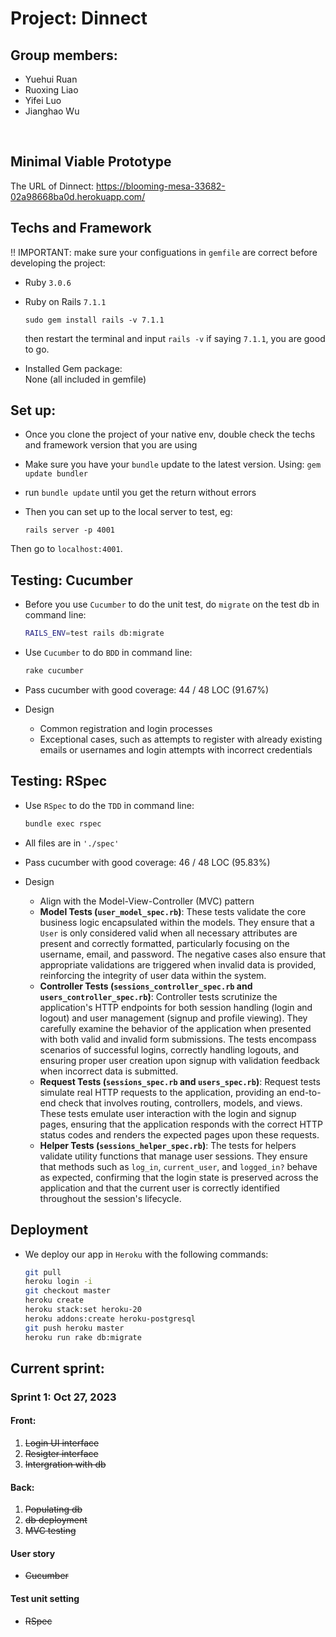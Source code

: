 # Project: Dinnect 
## Group members:
- Yuehui Ruan
- Ruoxing Liao
- Yifei Luo
- Jianghao Wu
<br>

## Minimal Viable Prototype

The URL of Dinnect: https://blooming-mesa-33682-02a98668ba0d.herokuapp.com/

## Techs and Framework

!! IMPORTANT: make sure your configuations in `gemfile` are correct before developing the project:
- Ruby `3.0.6` <br>
- Ruby on Rails `7.1.1`
  ```
  sudo gem install rails -v 7.1.1
  ```
  then restart the terminal and input
  `rails -v` if saying `7.1.1`, you are good to go.
  <br>

- Installed Gem package:<br>
  None (all included in gemfile)
   <br>


## Set up:
- Once you clone the project of your native env, double check the techs and framework version that you are using
- Make sure you have your `bundle` update to the latest version. Using: `gem update bundler` 
- run `bundle update` until you get the return without errors
- Then you can set up to the local server to test, eg:

  ```
  rails server -p 4001
  ```
Then go to `localhost:4001`. 

## Testing: Cucumber

- Before you use `Cucumber` to do the unit test, do `migrate` on the test db in command line:

  ```bash
  RAILS_ENV=test rails db:migrate
  ```

+ Use `Cucumber` to do `BDD` in command line:

  ```bash
  rake cucumber
  ```

+ Pass cucumber with good coverage: 44 / 48 LOC (91.67%)

+ Design
  + Common registration and login processes 
  + Exceptional cases, such as attempts to register with already existing emails or usernames and login attempts with incorrect credentials

## Testing: RSpec

+ Use `RSpec` to do the `TDD` in command line:

  ```bash
  bundle exec rspec
  ```

+ All files are in `'./spec'`
+ Pass cucumber with good coverage: 46 / 48 LOC (95.83%)
+ Design
  + Align with the Model-View-Controller (MVC) pattern
  + **Model Tests (`user_model_spec.rb`)**: These tests validate the core business logic encapsulated within the models. They ensure that a `User` is only considered valid when all necessary attributes are present and correctly formatted, particularly focusing on the username, email, and password. The negative cases also ensure that appropriate validations are triggered when invalid data is provided, reinforcing the integrity of user data within the system.
  + **Controller Tests (`sessions_controller_spec.rb` and `users_controller_spec.rb`)**: Controller tests scrutinize the application's HTTP endpoints for both session handling (login and logout) and user management (signup and profile viewing). They carefully examine the behavior of the application when presented with both valid and invalid form submissions. The tests encompass scenarios of successful logins, correctly handling logouts, and ensuring proper user creation upon signup with validation feedback when incorrect data is submitted.
  + **Request Tests (`sessions_spec.rb` and `users_spec.rb`)**: Request tests simulate real HTTP requests to the application, providing an end-to-end check that involves routing, controllers, models, and views. These tests emulate user interaction with the login and signup pages, ensuring that the application responds with the correct HTTP status codes and renders the expected pages upon these requests.
  + **Helper Tests (`sessions_helper_spec.rb`)**: The tests for helpers validate utility functions that manage user sessions. They ensure that methods such as `log_in`, `current_user`, and `logged_in?` behave as expected, confirming that the login state is preserved across the application and that the current user is correctly identified throughout the session's lifecycle.

## Deployment

+ We deploy our app in `Heroku` with the following commands:

  ```bash
  git pull
  heroku login -i
  git checkout master
  heroku create
  heroku stack:set heroku-20
  heroku addons:create heroku-postgresql
  git push heroku master
  heroku run rake db:migrate
  ```

## Current sprint:

### Sprint 1: Oct 27, 2023
#### Front:
1.  <del> Login UI interface </del>
2. <del>Resigter interface</del>
3. <del>Intergration with db</del>

#### Back: 
1. <del>Populating db</del>
2. <del>db deployment</del>
3. <del>MVC testing</del>

#### User story

+ <del>Cucumber</del>

#### Test unit setting
- <del>RSpec</del>
